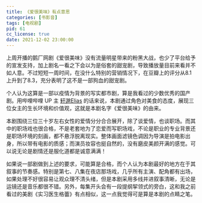 ```yaml
---
title: 《爱很美味》有点意思
categories: [书影音]
tags: [电视剧]
pid: 61
cc_license: true
date: 2021-12-02 23:00:00
---
```


上周开播的鹅厂网剧《爱很美味》没有流量明星带来的粉黑大战，也少了平台给予的宣发支持，加上剧名一看之下会以为是俗套的甜宠剧，导致播放量目前来看并不如人意。不过短短一周时间，在没什么特别的营销情况下，在豆瓣上的评分从8.1上升到了8.3，充分表明了这不是一部狗血的甜宠剧。
<!-- more -->

个人认为这算是一部以疫情为背景的写实都市剧，算是我看过的少数优秀的国产剧。用哔哩哔哩 UP 主 [轩邈Elias](https://www.bilibili.com/video/BV1944y1h7Qu) 的话来说，本剧通过角色对美食的态度，展现三位女主的生长环境和价值观，这就是本剧名字《爱很美味》的由来。

本剧围绕三位三十岁左右女性的爱情分分合合展开，除了谈爱情，也谈职场。而其中的职场戏也很合格，不是老套地为了恋爱而写职场戏，不论是职业的专业背景还是职场环境的刻画，都不悬浮脱离现实。整体画面滤镜色调因为导演是拍电影出身，所以带有电影的质感；而演员妆容也挺自然的，没有磨皮美颜开满的感觉。可以说无论是剧情还是服化道都是诚意满满！

如果说一部剧做到上述的要求，可能算是合格，而个人认为本剧最好的地方在于其叙事的节奏感。特别是第七、八集在夜店那场戏，几乎所有主演、配角都有出场，如果处理不好很容易让观众理不清头绪，但是本剧采用多线并进叙事清晰，无论是运镜还是音乐都很不错。另外，每集开头会有一段提纲挈领式的旁白，这和我之前看过的美剧《实习医生格蕾》有点相似，这一点我觉得可是算是本剧的点睛之笔。
